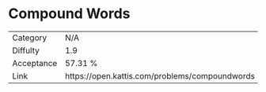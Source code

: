 # Compound Words

<table>
    <tr>
        <td>Category</td>
        <td>N/A</td>
    </tr>
    <tr>
        <td>Diffulty</td>
        <td>1.9</td>
    </tr>
    <tr>
        <td>Acceptance</td>
        <td>57.31 %</td>
    </tr>
    <tr>
        <td>Link</td>
        <td>https://open.kattis.com/problems/compoundwords</td>
    </tr>
</table>